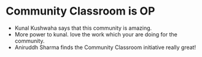 # Community Classroom is OP

- Kunal Kushwaha says that this community is amazing.
- More power to kunal. love the work which your are doing for the community.
- Aniruddh Sharma finds the Community Classroom initiative really great!
